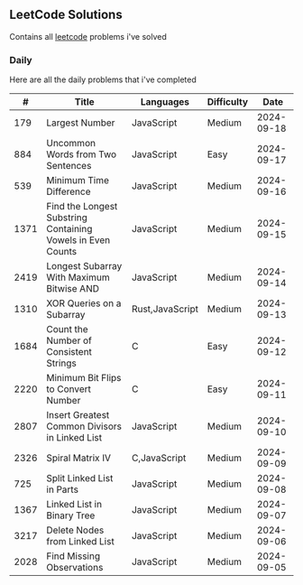 ## LeetCode Solutions

Contains all [leetcode](https://leetcode.com) problems i've solved

### Daily

Here are all the daily problems that i've completed

| #    | Title                                                       | Languages       | Difficulty | Date       |
| ---- | ----------------------------------------------------------- | --------------- | ---------- | ---------- |
| 179  | Largest Number                                              | JavaScript      | Medium     | 2024-09-18 |
| 884  | Uncommon Words from Two Sentences                           | JavaScript      | Easy       | 2024-09-17 |
| 539  | Minimum Time Difference                                     | JavaScript      | Medium     | 2024-09-16 |
| 1371 | Find the Longest Substring Containing Vowels in Even Counts | JavaScript      | Medium     | 2024-09-15 |
| 2419 | Longest Subarray With Maximum Bitwise AND                   | JavaScript      | Medium     | 2024-09-14 |
| 1310 | XOR Queries on a Subarray                                   | Rust,JavaScript | Medium     | 2024-09-13 |
| 1684 | Count the Number of Consistent Strings                      | C               | Easy       | 2024-09-12 |
| 2220 | Minimum Bit Flips to Convert Number                         | C               | Easy       | 2024-09-11 |
| 2807 | Insert Greatest Common Divisors in Linked List              | JavaScript      | Medium     | 2024-09-10 |
| 2326 | Spiral Matrix IV                                            | C,JavaScript    | Medium     | 2024-09-09 |
| 725  | Split Linked List in Parts                                  | JavaScript      | Medium     | 2024-09-08 |
| 1367 | Linked List in Binary Tree                                  | JavaScript      | Medium     | 2024-09-07 |
| 3217 | Delete Nodes from Linked List                               | JavaScript      | Medium     | 2024-09-06 |
| 2028 | Find Missing Observations                                   | JavaScript      | Medium     | 2024-09-05 |
